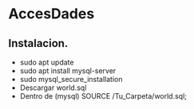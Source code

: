 # AccesDades
## Instalacion.
- sudo apt update
- sudo apt install mysql-server
- sudo mysql_secure_installation
- Descargar world.sql
- Dentro de (mysql) SOURCE /Tu_Carpeta/world.sql;
